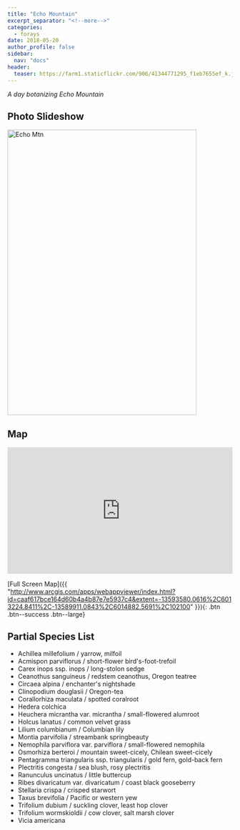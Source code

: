 ```yaml
---
title: "Echo Mountain"
excerpt_separator: "<!--more-->"
categories:
  - forays
date: 2018-05-20
author_profile: false
sidebar:
  nav: "docs"
header:
  teaser: https://farm1.staticflickr.com/906/41344771295_f1eb7655ef_k.jpg
---
```


*A day botanizing Echo Mountain*

## Photo Slideshow
<a data-flickr-embed="true"  href="https://www.flickr.com/photos/156212250@N04/albums/72157697053804045" title="Echo Mtn"><img src="https://farm1.staticflickr.com/955/41524507284_589122ebd6_z.jpg" width="423" height="640" alt="Echo Mtn"></a><script async src="//embedr.flickr.com/assets/client-code.js" charset="utf-8"></script>

## Map
<style>.embed-container { position: relative; padding-bottom: 56.25%; height: 0; overflow: hidden; max-width: 100%; } .embed-container iframe, .embed-container object, .embed-container embed { position: absolute; top: 0; left: 0; width: 100%; height: 100%; }</style><div class='embed-container'><iframe src='http://www.arcgis.com/apps/webappviewer/index.html?id=caaf617bce164d60b4a4b87e7e5937c4&extent=-13593580.0616%2C6013224.8411%2C-13589911.0843%2C6014882.5691%2C102100' frameborder='0' allowfullscreen></iframe></div>

[Full Screen Map]({{ "http://www.arcgis.com/apps/webappviewer/index.html?id=caaf617bce164d60b4a4b87e7e5937c4&extent=-13593580.0616%2C6013224.8411%2C-13589911.0843%2C6014882.5691%2C102100" }}){: .btn .btn--success .btn--large}

## Partial Species List
- Achillea millefolium / yarrow, milfoil
- Acmispon parviflorus / short-flower bird's-foot-trefoil
- Carex inops ssp. inops / long-stolon sedge
- Ceanothus sanguineus / redstem ceanothus, Oregon teatree
- Circaea alpina / enchanter's nightshade
- Clinopodium douglasii / Oregon-tea
- Corallorhiza maculata / spotted coralroot
- Hedera colchica
- Heuchera micrantha var. micrantha / small-flowered alumroot
- Holcus lanatus / common velvet grass
- Lilium columbianum / Columbian lily
- Montia parvifolia / streambank springbeauty
- Nemophila parviflora var. parviflora / small-flowered nemophila
- Osmorhiza berteroi / mountain sweet-cicely, Chilean sweet-cicely
- Pentagramma triangularis ssp. triangularis / gold fern, gold-back fern
- Plectritis congesta / sea blush, rosy plectritis
- Ranunculus uncinatus / little buttercup
- Ribes divaricatum var. divaricatum / coast black gooseberry
- Stellaria crispa / crisped starwort
- Taxus brevifolia / Pacific or western yew
- Trifolium dubium / suckling clover, least hop clover
- Trifolium wormskioldii / cow clover, salt marsh clover
- Vicia americana




